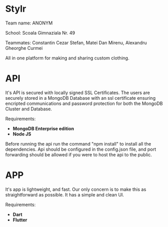 # Stylr
Team name: ANONYM

School: Scoala Gimnaziala Nr. 49

Teammates: Constantin Cezar Stefan, Matei Dan Mirenu, Alexandru Gheorghe Curmei

All in one platform for making and sharing custom clothing.
# API
It's API is secured with locally signed SSL Certificates. The users are securely stored in a MongoDB Database with an ssl certificate ensuring encripted communications and password protection for both the MongoDB Cluster and Database.


Requirements:
  * **MongoDB Enterprise edition**
  * **Node JS**
  
Before running the api run the command "npm install" to install all the dependencies.
Api should be configured in the config.json file, and port forwarding should be allowed if you were to host the api to the public.

# APP
It's app is lightweight, and fast. Our only concern is to make this as straightforward as possible. It has a simple and clean UI.


Requirements:
 * **Dart**
 * **Flutter**
